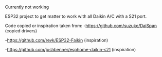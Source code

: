 Currently not working

ESP32 project to get matter to work with all Daikin A/C with a S21 port.

Code copied or inspiration taken from:
-https://github.com/suzuke/DaiSpan (copied drivers)

-https://github.com/revk/ESP32-Faikin (inspiration)

-https://github.com/joshbenner/esphome-daikin-s21 (inspiration)


